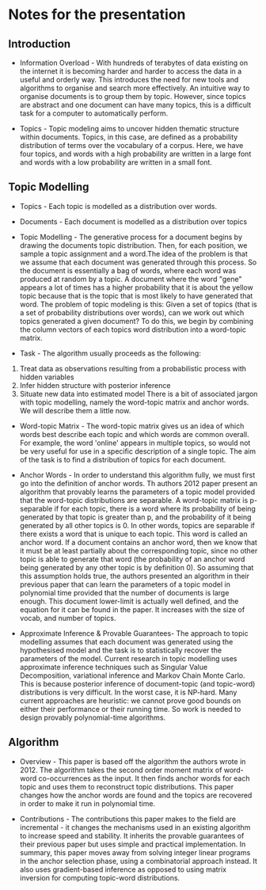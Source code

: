 Notes for the presentation
==========================

Introduction
------------

- Information Overload -
With hundreds of terabytes of data existing on the internet it is becoming harder and harder to access the data in a useful and orderly way. This introduces the need for new tools and algorithms to organise and search more effectively.
An intuitive way to organise documents is to group them by topic. However, since topics are abstract and one document can have many topics, this is a difficult task for a computer to automatically perform.

- Topics - 
Topic modeling aims to uncover hidden thematic structure within documents. Topics, in this case, are defined as a probability distribution of terms over the vocabulary of a corpus. Here, we have four topics, and words with a high probability are written in a large font and words with a low probability are written in a small font.


Topic Modelling
----------------

- Topics -
Each topic is modelled as a distribution over words.

- Documents -
Each document is modelled as a distribution over topics

- Topic Modelling -
The generative process for a document begins by drawing the documents topic distribution. Then, for each position, we sample a topic assignment and a word.The idea of the problem is that we assume that each document was generated through this process. So the document is essentially a bag of words, where each word was produced at random by a topic. A document where the word "gene" appears a lot of times has a higher probability that it is about the yellow topic because that is the topic that is most likely to have generated that word. The problem of topic modeling is this: Given a set of topics (that is a set of probability distributions over words), can we work out which topics generated a given document? To do this, we begin by combining the column vectors of each topics word distribution into a word-topic matrix. 

- Task -
The algorithm usually proceeds as the following:
1) Treat data as observations resulting from a probabilistic process with hidden variables
2) Infer hidden structure with posterior inference
3) Situate new data into estimated model
There is a bit of associated jargon with topic modelling, namely the word-topic matrix and anchor words. We will describe them a little now.

- Word-topic Matrix -
The word-topic matrix gives us an idea of which words best describe each topic and which words are common overall. For example, the word 'online' appears in multiple topics, so would not be very useful for use in a specific description of a single topic. The aim of the task is to find a distribution of topics for each document.

- Anchor Words -
In order to understand this algorithm fully, we must first go into the definition of anchor words. Th authors 2012 paper present an algorithm that provably learns the parameters of a topic model provided that the word-topic distributions are separable. A word-topic matrix is p-separable if for each topic, there is a word where its probability of being generated by that topic is greater than p, and the probability of it being generated by all other topics is 0. In other words, topics are separable if there exists a word that is unique to each topic. This word is called an anchor word. If a document contains an anchor word, then we know that it must be at least partially about the corresponding topic, since no other topic is able to generate that word (the probability of an anchor word being generated by any other topic is by definition 0). So assuming that this assumption holds true, the authors presented an algorithm in their previous paper that can learn the parameters of a topic model in polynomial time provided that the number of documents is large enough. This document lower-limit is actually well defined, and the equation for it can be found in the paper. It increases with the size of vocab, and number of topics.

- Approximate Inference & Provable Guarantees-
The approach to topic modelling assumes that each document was generated using the hypothesised model and the task is to statistically recover the parameters of the model. Current research in topic modelling uses approximate inference techniques such as Singular Value Decomposition, variational inference and Markov Chain Monte Carlo. This is because posterior inference of document-topic (and topic-word) distributions is very difficult. In the worst case, it is NP-hard. Many current approaches are heuristic: we cannot prove good bounds on either their performance or their running time. So work is needed to design provably polynomial-time algorithms. 

Algorithm
---------

- Overview -
This paper is based off the algorithm the authors wrote in 2012. The algorithm takes the second order moment matrix of word-word co-occurrences as the input. It then finds anchor words for each topic and uses them to reconstruct topic distributions.
This paper changes how the anchor words are found and the topics are recovered in order to make it run in polynomial time.

- Contributions -
The contributions this paper makes to the field are incremental - it changes the mechanisms used in an existing algorithm to increase speed and stability. It inherits the provable guarantees of their previous paper but uses simple and practical implementation. In summary, this paper moves away from solving integer linear programs in the anchor selection phase, using a combinatorial approach instead. It also uses gradient-based inference as opposed to using matrix inversion for computing topic-word distributions.

